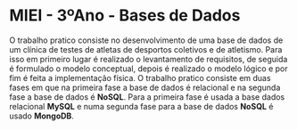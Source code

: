 # MIEI - 3ºAno - Bases de Dados

O trabalho pratico consiste no desenvolvimento de uma base de dados  de um clínica de testes de atletas de desportos coletivos e de atletismo. Para isso em primeiro lugar é realizado o levantamento de requisitos, de seguida é formulado o modelo conceptual, depois é realizado o modelo lógico e por fim é feita a implementação física. O trabalho pratico consiste em duas fases em que na primeira fase a base de dados é relacional e na segunda fase a base de dados é **NoSQL**. Para a primeira fase é usada a base dados relacional **MySQL** e numa segunda fase para a base de dados **NoSQL** é usado **MongoDB**.

